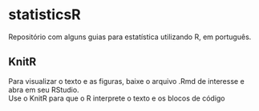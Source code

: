# statisticsR
Repositório com alguns guias para estatística utilizando R, em português.  

## KnitR  
Para visualizar o texto e as figuras, baixe o arquivo .Rmd de interesse e abra em seu RStudio.  
Use o KnitR para que o R interprete o texto e os blocos de código
